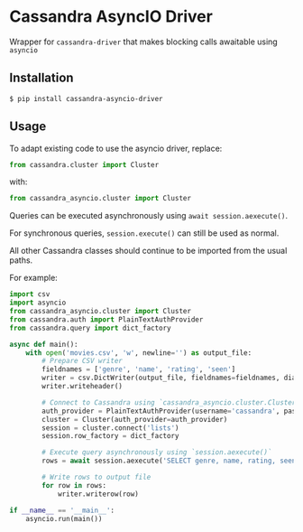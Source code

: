 # Cassandra AsyncIO Driver

Wrapper for `cassandra-driver` that makes blocking calls awaitable using `asyncio`

## Installation

```shell
$ pip install cassandra-asyncio-driver
```

## Usage

To adapt existing code to use the asyncio driver, replace:
```python
from cassandra.cluster import Cluster
```

with:
```python
from cassandra_asyncio.cluster import Cluster
```

Queries can be executed asynchronously using `await session.aexecute()`.

For synchronous queries, `session.execute()` can still be used as normal.

All other Cassandra classes should continue to be imported from the usual paths.

For example:
```python
import csv
import asyncio
from cassandra_asyncio.cluster import Cluster
from cassandra.auth import PlainTextAuthProvider
from cassandra.query import dict_factory

async def main():
    with open('movies.csv', 'w', newline='') as output_file:
        # Prepare CSV writer
        fieldnames = ['genre', 'name', 'rating', 'seen']
        writer = csv.DictWriter(output_file, fieldnames=fieldnames, dialect='excel')
        writer.writeheader()

        # Connect to Cassandra using `cassandra_asyncio.cluster.Cluster`
        auth_provider = PlainTextAuthProvider(username='cassandra', password='cassandra')
        cluster = Cluster(auth_provider=auth_provider)
        session = cluster.connect('lists')
        session.row_factory = dict_factory

        # Execute query asynchronously using `session.aexecute()`
        rows = await session.aexecute('SELECT genre, name, rating, seen FROM movies_to_watch')

        # Write rows to output file
        for row in rows:
            writer.writerow(row)

if __name__ == '__main__':
    asyncio.run(main())
```
